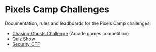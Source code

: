 # Pixels Camp Challenges

Documentation, rules and leadboards for the Pixels Camp challenges:

 * [Chasing Ghosts Challenge][1] (Arcade games competition)
 * [Quiz Show][2]
 * [Security CTF][3]

[1]: https://github.com/PixelsCamp/challenges/blob/master/CHASING_GHOSTS.md
[2]: https://pixels-camp-challenges.herokuapp.com/
[3]: https://pixels-camp-security-ctf.herokuapp.com/
